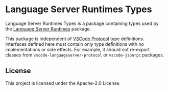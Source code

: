 # Language Server Runtimes Types

Language Server Runtimes Types is a package containing types used by the [Language Server Runtimes](../runtimes/) package.

This package is independent of [VSCode Protocol](https://github.com/microsoft/vscode-languageserver-node/tree/main/protocol) type definitions.
Interfaces defined here must contain only type definitions with no implementations or side effects. For example, it should not re-export classes from `vscode-languageserver-protocol` or `vscode-jsonrpc` packages.

## License

This project is licensed under the Apache-2.0 License.